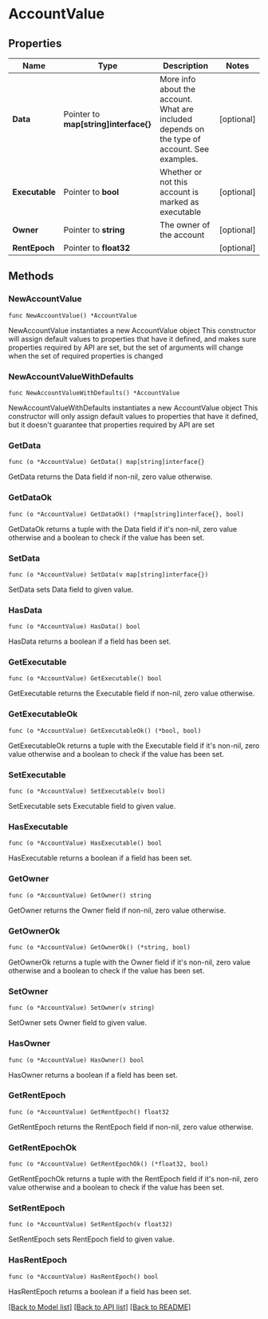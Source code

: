 # AccountValue

## Properties

Name | Type | Description | Notes
------------ | ------------- | ------------- | -------------
**Data** | Pointer to **map[string]interface{}** | More info about the account. What are included depends on the type of account. See examples. | [optional] 
**Executable** | Pointer to **bool** | Whether or not this account is marked as executable | [optional] 
**Owner** | Pointer to **string** | The owner of the account | [optional] 
**RentEpoch** | Pointer to **float32** |  | [optional] 

## Methods

### NewAccountValue

`func NewAccountValue() *AccountValue`

NewAccountValue instantiates a new AccountValue object
This constructor will assign default values to properties that have it defined,
and makes sure properties required by API are set, but the set of arguments
will change when the set of required properties is changed

### NewAccountValueWithDefaults

`func NewAccountValueWithDefaults() *AccountValue`

NewAccountValueWithDefaults instantiates a new AccountValue object
This constructor will only assign default values to properties that have it defined,
but it doesn't guarantee that properties required by API are set

### GetData

`func (o *AccountValue) GetData() map[string]interface{}`

GetData returns the Data field if non-nil, zero value otherwise.

### GetDataOk

`func (o *AccountValue) GetDataOk() (*map[string]interface{}, bool)`

GetDataOk returns a tuple with the Data field if it's non-nil, zero value otherwise
and a boolean to check if the value has been set.

### SetData

`func (o *AccountValue) SetData(v map[string]interface{})`

SetData sets Data field to given value.

### HasData

`func (o *AccountValue) HasData() bool`

HasData returns a boolean if a field has been set.

### GetExecutable

`func (o *AccountValue) GetExecutable() bool`

GetExecutable returns the Executable field if non-nil, zero value otherwise.

### GetExecutableOk

`func (o *AccountValue) GetExecutableOk() (*bool, bool)`

GetExecutableOk returns a tuple with the Executable field if it's non-nil, zero value otherwise
and a boolean to check if the value has been set.

### SetExecutable

`func (o *AccountValue) SetExecutable(v bool)`

SetExecutable sets Executable field to given value.

### HasExecutable

`func (o *AccountValue) HasExecutable() bool`

HasExecutable returns a boolean if a field has been set.

### GetOwner

`func (o *AccountValue) GetOwner() string`

GetOwner returns the Owner field if non-nil, zero value otherwise.

### GetOwnerOk

`func (o *AccountValue) GetOwnerOk() (*string, bool)`

GetOwnerOk returns a tuple with the Owner field if it's non-nil, zero value otherwise
and a boolean to check if the value has been set.

### SetOwner

`func (o *AccountValue) SetOwner(v string)`

SetOwner sets Owner field to given value.

### HasOwner

`func (o *AccountValue) HasOwner() bool`

HasOwner returns a boolean if a field has been set.

### GetRentEpoch

`func (o *AccountValue) GetRentEpoch() float32`

GetRentEpoch returns the RentEpoch field if non-nil, zero value otherwise.

### GetRentEpochOk

`func (o *AccountValue) GetRentEpochOk() (*float32, bool)`

GetRentEpochOk returns a tuple with the RentEpoch field if it's non-nil, zero value otherwise
and a boolean to check if the value has been set.

### SetRentEpoch

`func (o *AccountValue) SetRentEpoch(v float32)`

SetRentEpoch sets RentEpoch field to given value.

### HasRentEpoch

`func (o *AccountValue) HasRentEpoch() bool`

HasRentEpoch returns a boolean if a field has been set.


[[Back to Model list]](../README.md#documentation-for-models) [[Back to API list]](../README.md#documentation-for-api-endpoints) [[Back to README]](../README.md)



